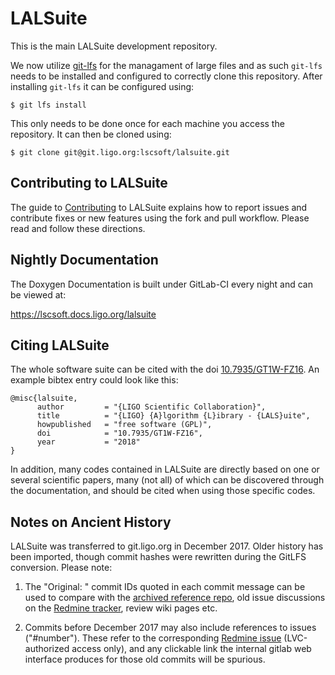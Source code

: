 # LALSuite

This is the main LALSuite development repository.

We now utilize [git-lfs](https://wiki.ligo.org/Computing/DASWG/GitLFS#Install_the_git_LFS_client) for the managament of large files and as such `git-lfs` needs to be installed and configured to correctly clone this repository. After installing `git-lfs` it can be configured using:

```
$ git lfs install
```

This only needs to be done once for each machine you access the repository. It can then be cloned using:

```
$ git clone git@git.ligo.org:lscsoft/lalsuite.git
```

## Contributing to LALSuite

The guide to [Contributing](https://git.ligo.org/lscsoft/lalsuite/blob/master/CONTRIBUTING.md) to LALSuite explains how to report issues and contribute fixes or new features using the fork and pull workflow. Please read and follow these directions.

## Nightly Documentation

The Doxygen Documentation is built under GitLab-CI every night and can be viewed at:

https://lscsoft.docs.ligo.org/lalsuite

## Citing LALSuite

The whole software suite can be cited with the doi
[10.7935/GT1W-FZ16](https://doi.org/10.7935/GT1W-FZ16).
An example bibtex entry could look like this:
```
@misc{lalsuite,
      author         = "{LIGO Scientific Collaboration}",
      title          = "{LIGO} {A}lgorithm {L}ibrary - {LALS}uite",
      howpublished   = "free software (GPL)",
      doi            = "10.7935/GT1W-FZ16",
      year           = "2018"
}
```
In addition, many codes contained in LALSuite are directly based on
one or several scientific papers,
many (not all) of which can be discovered through the documentation,
and should be cited when using those specific codes.

## Notes on Ancient History

LALSuite was transferred to git.ligo.org in December 2017. Older history has been imported, though commit hashes were rewritten during the GitLFS conversion. Please note:

1. The "Original: " commit IDs quoted in each commit message can be used to compare with the [archived reference repo](https://git.ligo.org/lscsoft/lalsuite-archive), old issue discussions on the [Redmine tracker](https://bugs.ligo.org/redmine/projects/lalsuite), review wiki pages etc.

1. Commits before December 2017 may also include references to issues ("#number"). These refer to the corresponding [Redmine issue](https://bugs.ligo.org/redmine/projects/lalsuite) (LVC-authorized access only), and any clickable link the internal gitlab web interface produces for those old commits will be spurious.
